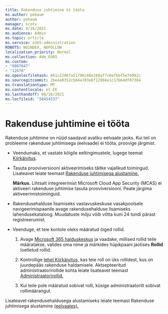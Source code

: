 ```yaml
---
title: Rakenduse juhtimine ei tööta
ms.author: pebaum
author: pebaum
manager: scotv
ms.date: 8/16/2021
ms.audience: Admin
ms.topic: article
ms.service: o365-administration
ROBOTS: NOINDEX, NOFOLLOW
localization_priority: Normal
ms.collection: Adm_O365
ms.custom:
- "9007647"
- "12676"
ms.openlocfilehash: 661c2206fa51796c86e168af7c6ef6bf5e76092c
ms.sourcegitcommit: 2be4a0352cb84a703ebf12966e1c17b64df07364
ms.translationtype: MT
ms.contentlocale: et-EE
ms.lasthandoff: 08/16/2021
ms.locfileid: "58454537"
---
```

# <a name="app-governance-is-not-working"></a>Rakenduse juhtimine ei tööta

Rakenduse juhtimine on nüüd saadaval avaliku eelvaate jaoks. Kui teil on probleeme rakenduse juhtimisega (eelvaade) ei tööta, proovige järgmist.

- Veendumaks, et vastate kõigile eeltingimustele, lugege teemat [Kiirkäivitus](https://docs.microsoft.com/microsoft-365/compliance/app-governance-get-started).

- Tasuta prooviversiooni aktiveerimiseks täitke vajalikud toimingud. Lisateavet leiate teemast [Rakenduse juhtimisega alustamine.](https://docs.microsoft.com/microsoft-365/compliance/app-governance-get-started#add-app-governance-to-your-microsoft-365-account) 

    **Märkus.** Lihtsalt integreerimist Microsoft Cloud App Security (MCAS) ei aktiveeri rakenduse juhtimise tasuta prooviversiooni. Peate järgima aktiveerimistoiminguid.

- Rakendusehalduse lisamiseks vastavuskeskuse vasakpoolsele navigeerimispaanile avage rakendusehalduse lisamiseks lahendusekataloog. Muudatuste mõju võib võtta kuni 24 tundi pärast registreerumist.

- Veenduge, et teie kontole oleks määratud õiged rollid.

    1. Avage [Microsoft 365 halduskeskus](https://admin.microsoft.com/Adminportal/Home#/users) ja vaadake, millised rollid teile määratakse, valides oma nime ja märkides hüpikpaani jaotises **Rollid** loetletud rollid.

    1. Kontrollige [lehel Kiirkäivitus,](https://aka.ms/appgovernancepreview) kas teie roll on üks rollidest, kus on juurdepääs rakenduse haldamisele. Aktsepteeritud administraatorirollide kohta leiate lisateavet teemast [Administraatorirollid.](https://docs.microsoft.com/microsoft-365/compliance/app-governance-get-started#administrator-roles) 

    1. Kui teile pole määratud sobivat rolli, küsige administraatorilt sobivat rollimäärangut.

Lisateavet rakendusehaldusega alustamiseks leiate teemast Rakenduse juhtimisega alustamine [(eelvaates).](https://docs.microsoft.com/microsoft-365/compliance/app-governance-get-started)